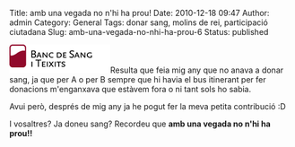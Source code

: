 Title: amb una vegada no n'hi ha prou!
Date: 2010-12-18 09:47
Author: admin
Category: General
Tags: donar sang, molins de rei, participació ciutadana
Slug: amb-una-vegada-no-nhi-ha-prou-6
Status: published

[<img src="./wp-content/uploads/2007/04/logo_portada.gif" title="logo del banc de sang" class="alignright size-full wp-image-80" />](./wp-content/uploads/2007/04/logo_portada.gif)Resulta que feia mig any que no anava a donar sang, ja que per A o per B sempre que hi havia el bus itinerant per fer donacions m'enganxava que estàvem fora o ni tant sols ho sabia.

Avui però, després de mig any ja he pogut fer la meva petita contribució :D

I vosaltres? Ja doneu sang? Recordeu que **amb una vegada no n'hi ha prou!!**
